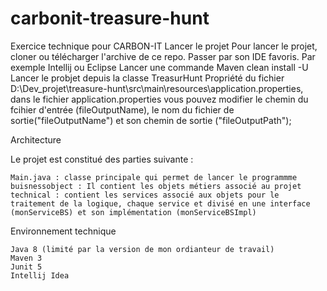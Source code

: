 # carbonit-treasure-hunt
Exercice technique pour CARBON-IT
Lancer le projet
    Pour lancer le projet, cloner ou télécharger l'archive de ce repo.
    Passer par son IDE favoris. Par exemple Intellij ou Eclipse
    Lancer une commande Maven clean install -U 
    Lancer le probjet depuis la classe TreasurHunt
    Propriété du fichier D:\Dev_projet\treasure-hunt\src\main\resources\application.properties, dans le fichier application.properties vous pouvez modifier le chemin du fcihier d'entrée (fileOutputName), le nom du fichier de sortie("fileOutputName") et son chemin de sortie ("fileOutputPath");
    
    
Architecture

Le projet est constitué des parties suivante :

    Main.java : classe principale qui permet de lancer le programmme
    buisnessobject : Il contient les objets métiers associé au projet
    technical : contient les services associé aux objets pour le traitement de la logique, chaque service et divisé en une interface (monServiceBS) et son implémentation (monServiceBSImpl)

Environnement technique

    Java 8 (limité par la version de mon ordianteur de travail)
    Maven 3
    Junit 5
    Intellij Idea
